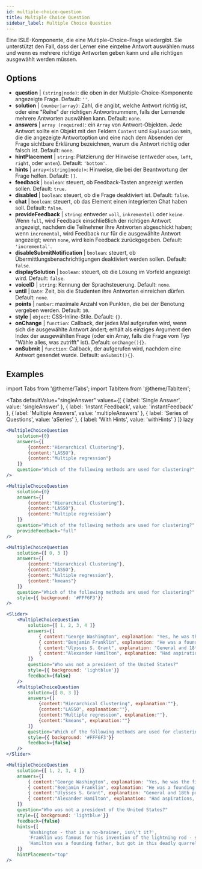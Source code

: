 ```yaml
---
id: multiple-choice-question 
title: Multiple Choice Question
sidebar_label: Multiple Choice Question
---
```


Eine ISLE-Komponente, die eine Multiple-Choice-Frage wiedergibt. Sie unterstützt den Fall, dass der Lerner eine einzelne Antwort auswählen muss und wenn es mehrere richtige Antworten geben kann und alle richtigen ausgewählt werden müssen.

## Options

* __question__ | `(string|node)`: die oben in der Multiple-Choice-Komponente angezeigte Frage. Default: `''`.
* __solution__ | `(number|array)`: Zahl, die angibt, welche Antwort richtig ist, oder eine "Reihe" der richtigen Antwortnummern, falls der Lernende mehrere Antworten auswählen kann. Default: `none`.
* __answers__ | `array (required)`: ein `Array` von Antwort-Objekten. Jede Antwort sollte ein Objekt mit den Feldern `Content` und `Explanation` sein, die die angezeigte Antwortoption und eine nach dem Absenden der Frage sichtbare Erklärung bezeichnen, warum die Antwort richtig oder falsch ist. Default: `none`.
* __hintPlacement__ | `string`: Platzierung der Hinweise (entweder `oben`, `left`, `right`, oder `unten`). Default: `'bottom'`.
* __hints__ | `array<(string|node)>`: Hinweise, die bei der Beantwortung der Frage helfen. Default: `[]`.
* __feedback__ | `boolean`: steuert, ob Feedback-Tasten angezeigt werden sollen. Default: `true`.
* __disabled__ | `boolean`: steuert, ob die Frage deaktiviert ist. Default: `false`.
* __chat__ | `boolean`: steuert, ob das Element einen integrierten Chat haben soll. Default: `false`.
* __provideFeedback__ | `string`: entweder `voll`, `inkrementell` oder `keine`. Wenn `full`, wird Feedback einschließlich der richtigen Antwort angezeigt, nachdem die Teilnehmer ihre Antworten abgeschickt haben; wenn `incremental`, wird Feedback nur für die ausgewählte Antwort angezeigt; wenn `none`, wird kein Feedback zurückgegeben. Default: `'incremental'`.
* __disableSubmitNotification__ | `boolean`: steuert, ob Übermittlungsbenachrichtigungen deaktiviert werden sollen. Default: `false`.
* __displaySolution__ | `boolean`: steuert, ob die Lösung im Vorfeld angezeigt wird. Default: `false`.
* __voiceID__ | `string`: Kennung der Sprachsteuerung. Default: `none`.
* __until__ | `Date`: Zeit, bis die Studenten ihre Antworten einreichen dürfen. Default: `none`.
* __points__ | `number`: maximale Anzahl von Punkten, die bei der Benotung vergeben werden. Default: `10`.
* __style__ | `object`: CSS-Inline-Stile. Default: `{}`.
* __onChange__ | `function`: Callback, der jedes Mal aufgerufen wird, wenn sich die ausgewählte Antwort ändert; erhält als einziges Argument den Index der ausgewählten Frage (oder ein Array, falls die Frage vom Typ "Wähle alles, was zutrifft" ist). Default: `onChange(){}`.
* __onSubmit__ | `function`: Callback, der aufgerufen wird, nachdem eine Antwort gesendet wurde. Default: `onSubmit(){}`.


## Examples

import Tabs from '@theme/Tabs';
import TabItem from '@theme/TabItem';

<Tabs
    defaultValue="singleAnswer"
    values={[
        { label: 'Single Answer', value: 'singleAnswer' },
        { label: 'Instant Feedback', value: 'instantFeedback' },
        { label: 'Multiple Answers', value: 'multipleAnswers' },
        { label: 'Series of Questions', value: 'aSeries' },
        { label: 'With Hints', value: 'withHints' }
    ]}
    lazy
>

<TabItem value="singleAnswer">

```jsx live
<MultipleChoiceQuestion
    solution={0}
    answers={[
        {content:"Hierarchical Clustering"},
        {content:"LASSO"},
        {content:"Multiple regression"}
    ]}
    question="Which of the following methods are used for clustering?"
/>
```

</TabItem>

<TabItem value="instantFeedback">

```jsx live
<MultipleChoiceQuestion
    solution={0}
    answers={[
        {content:"Hierarchical Clustering"},
        {content:"LASSO"},
        {content:"Multiple regression"}
    ]}
    question="Which of the following methods are used for clustering?"
    provideFeedback="full"
/>
```

</TabItem>

<TabItem value="multipleAnswers">

```jsx live
<MultipleChoiceQuestion
    solution={[ 0, 3 ]}
    answers={[
        {content:"Hierarchical Clustering"},
        {content:"LASSO"},
        {content:"Multiple regression"},
        {content:"kmeans"}
    ]}
    question="Which of the following methods are used for clustering?"
    style={{ background: '#FFF6F3'}}
/>
```

</TabItem>

<TabItem value="aSeries">

```jsx live
<Slider>
    <MultipleChoiceQuestion
        solution={[ 1, 2, 3, 4 ]}
        answers={[
            { content:"George Washington", explanation: "Yes, he was the first president." },
            { content:"Benjamin Franklin", explanation: "He was a founding father."},
            { content:"Ulysses S. Grant", explanation: "General and 18th president." },
            { content:"Alexander Hamilton", explanation: "Had aspirations, but died in a duel." }
        ]}
        question="Who was not a president of the United States?"
        style={{ background: 'lightblue'}}
        feedback={false}
    />
    <MultipleChoiceQuestion
        solution={[ 0, 3 ]}
        answers={[
            {content:"Hierarchical Clustering", explanation:""},
            {content:"LASSO", explanation:""},
            {content:"Multiple regression", explanation:""},
            {content:"kmeans", explanation:""}
        ]}
        question="Which of the following methods are used for clustering?"
        style={{ background: '#FFF6F3'}}
        feedback={false}
    />
</Slider>
```

</TabItem>

<TabItem value="withHints">

```jsx live
<MultipleChoiceQuestion
    solution={[ 1, 2, 3, 4 ]}
    answers={[
        { content:"George Washington", explanation: "Yes, he was the first president." },
        { content:"Benjamin Franklin", explanation: "He was a founding father."},
        { content:"Ulysses S. Grant", explanation: "General and 18th president." },
        { content:"Alexander Hamilton", explanation: "Had aspirations, but died in a duel." }
    ]}
    question="Who was not a president of the United States?"
    style={{ background: 'lightblue'}}
    feedback={false}
    hints={[
        'Washington - that is a no-brainer, isn\'t it?',
        'Franklin was famous for his invention of the lightning rod - so why become more?',
        'Hamilton was a founding father, but got in this deadly quarrel with Aaron Burr.',
    ]}
    hintPlacement="top"
/>
```

</TabItem>

</Tabs>
